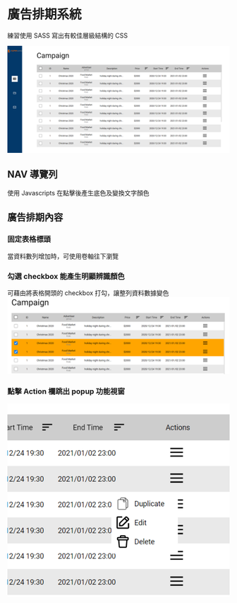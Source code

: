 # 廣告排期系統

練習使用 SASS 寫出有較佳層級結構的 CSS

![index](AD_system_img.png)

## NAV 導覽列

使用 Javascripts 在點擊後產生底色及變換文字顏色

## 廣告排期內容

### 固定表格標頭

當資料數列增加時，可使用卷軸往下瀏覽

### 勾選 checkbox 能產生明顯辨識顏色

可藉由將表格開頭的 checkbox 打勾，讓整列資料數據變色
![checkbox](checkbox_img.png)

### 點擊 Action 欄跳出 popup 功能視窗

![popup](popup_img.png)
